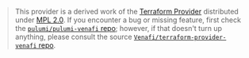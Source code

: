 > This provider is a derived work of the [Terraform Provider](https://github.com/Venafi/terraform-provider-venafi)
> distributed under [MPL 2.0](https://www.mozilla.org/en-US/MPL/2.0/). If you encounter a bug or missing feature,
> first check the [`pulumi/pulumi-venafi` repo](https://github.com/pulumi/pulumi-venafi/issues); however, if that doesn't turn up anything,
> please consult the source [`Venafi/terraform-provider-venafi` repo](https://github.com/Venafi/terraform-provider-venafi/issues).
